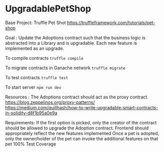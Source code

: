 # UpgradablePetShop

Base Project: Truffle Pet Shot
https://truffleframework.com/tutorials/pet-shop 

Goal : Update the Adoptions contract such that the business logic is abstracted into a Library and is upgradable. Each new feature is implemented as an upgrade.

To compile contracts
`truffle compile`

To migrate contracts in Ganache network
`truffle migrate`

To test contracts
`truffle test`

To start server
`npm run dev`

Resources : 
The Adoptions contract should act as the proxy contract. 
https://blog.zeppelinos.org/proxy-patterns/
https://medium.com/quillhash/how-to-write-upgradable-smart-contracts-in-solidity-d8f1b95a0e9a

Requirements:
If the first option is picked, only the creator of the contract should be allowed to upgrade the Adoption contract.
Frontend should appropriately reflect the new features implemented
Once a pet is adopted, only the owner/holder of the pet can invoke the additional features on that pet
100% Test Coverage

